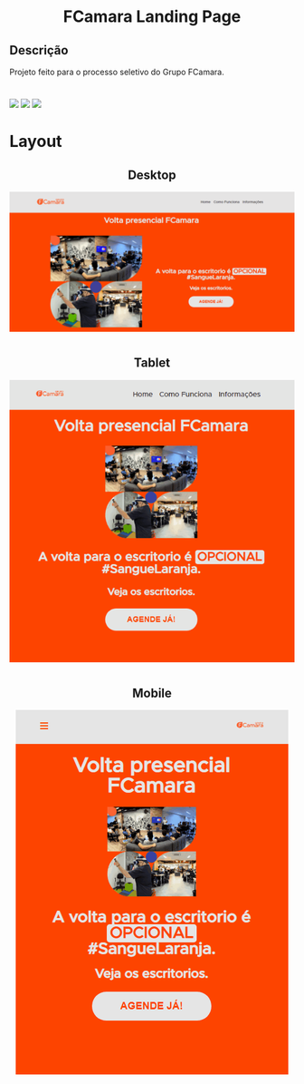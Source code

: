 <h1 align="center">FCamara Landing Page</h1>

## Descrição
Projeto feito para o processo seletivo do Grupo FCamara.

#

<div>
    <img src="https://img.shields.io/badge/HTML5-E34F26?style=for-the-badge&logo=html5&logoColor=white">
    <img src="https://img.shields.io/badge/CSS3-1572B6?style=for-the-badge&logo=css3&logoColor=white">
    <img src="https://img.shields.io/badge/JavaScript-323330?style=for-the-badge&logo=javascript&logoColor=F7DF1E">
</div>

#

# Layout
<div align="center">
<h2>Desktop</h2>
<img src="Gif-Readme/desktop.gif">

#
<h2>Tablet</h2>
<img src="Gif-Readme/tablet.gif">

#
<h2>Mobile</h2>
<img src="Gif-Readme/mobile.gif">
</div>